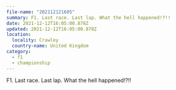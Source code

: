 ```yaml
---
file-name: "202112121605"
summary: F1. Last race. Last lap. What the hell happened!?!!
date: 2021-12-12T16:05:00.878Z
updated: 2021-12-12T16:05:00.878Z
location:
  locality: Crawley
  country-name: United Kingdom
category:
  - f1
  - championship
---
```


F1. Last race. Last lap. What the hell happened!?!!
